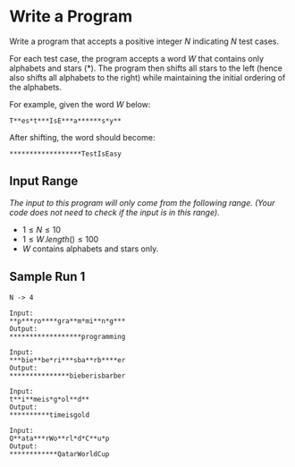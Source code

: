 # Write a Program

Write a program that accepts a positive integer $N$ indicating $N$ test cases.

For each test case, the program accepts a word $W$ that contains only alphabets and stars (*). The program then shifts all stars to the left (hence also shifts all alphabets to the right) while maintaining the initial ordering of the alphabets.

For example, given the word $W$ below:

```
T**es*t***IsE***a******s*y**
```

After shifting, the word should become:

```
******************TestIsEasy
```

## Input Range

*The input to this program will only come from the following range. (Your code does not need to check if the input is in this range).*

- $1 \leq N \leq 10$
- $1 \leq W.length() \leq 100$
- $W$ contains alphabets and stars only.


## Sample Run 1

```
N -> 4

Input:
**p***ro****gra**m*mi**n*g***
Output:
******************programming

Input:
***bie**be*ri***sba**rb****er
Output:
***************bieberisbarber

Input:
t**i**meis*g*ol**d**
Output:
**********timeisgold

Input:
Q**ata***rWo**rl*d*C**u*p
Output:
************QatarWorldCup
```